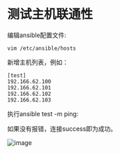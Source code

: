 # 测试主机联通性
编辑ansible配置文件:
```
vim /etc/ansible/hosts
```
新增主机列表，例如：
```
[test]
192.166.62.100
192.166.62.101
192.166.62.102
192.166.62.103
```

执行ansible test -m ping:

如果没有报错，连接success即为成功。


![image](http://image.rifestone.com:8082/upload/qww.png)


